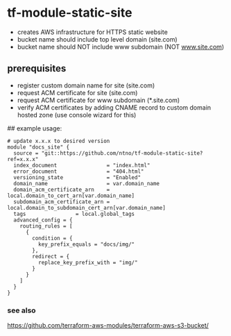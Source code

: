 # tf-module-static-site
- creates AWS infrastructure for HTTPS static website
- bucket name should include top level domain (site.com)
- bucket name should NOT include www subdomain (NOT www.site.com)

## prerequisites
- register custom domain name for site  (site.com)
- request ACM certificate for site  (site.com)
- request ACM certificate for www subdomain  (*.site.com)
- verify ACM certificates by adding CNAME record to custom domain hosted zone (use console wizard for this)

## example usage:   

```
# update x.x.x to desired version
module "docs_site" {
  source = "git::https://github.com/ntno/tf-module-static-site?ref=x.x.x"
  index_document                = "index.html"
  error_document                = "404.html"
  versioning_state              = "Enabled"
  domain_name                   = var.domain_name
  domain_acm_certificate_arn    = local.domain_to_cert_arn[var.domain_name]
  subdomain_acm_certificate_arn = local.domain_to_subdomain_cert_arn[var.domain_name]
  tags                = local.global_tags
  advanced_config = {
    routing_rules = [
      {
        condition = {
          key_prefix_equals = "docs/img/"
        },
        redirect = {
          replace_key_prefix_with = "img/"
        }
      }
    ]
  }
}

```

### see also
https://github.com/terraform-aws-modules/terraform-aws-s3-bucket/